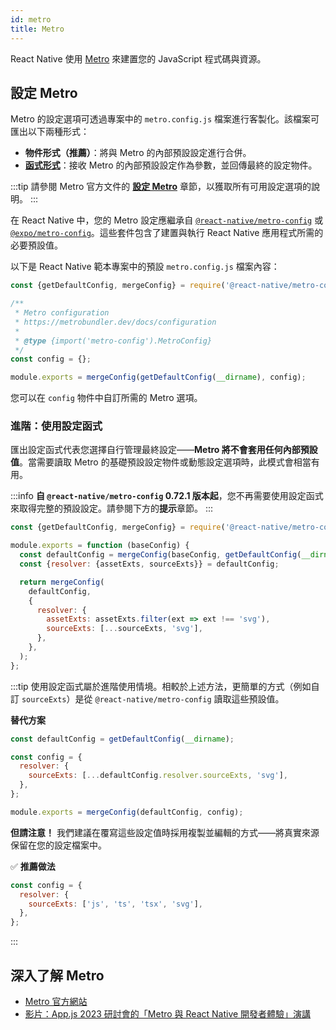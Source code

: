 ```yaml
---
id: metro
title: Metro
---
```


React Native 使用 [Metro](https://metrobundler.dev/) 來建置您的 JavaScript 程式碼與資源。

## 設定 Metro

Metro 的設定選項可透過專案中的 `metro.config.js` 檔案進行客製化。該檔案可匯出以下兩種形式：

- **物件形式（推薦）**：將與 Metro 的內部預設設定進行合併。
- [**函式形式**](#advanced-using-a-config-function)：接收 Metro 的內部預設設定作為參數，並回傳最終的設定物件。

:::tip
請參閱 Metro 官方文件的 [**設定 Metro**](https://metrobundler.dev/docs/configuration) 章節，以獲取所有可用設定選項的說明。
:::

在 React Native 中，您的 Metro 設定應繼承自 [`@react-native/metro-config`](https://www.npmjs.com/package/@react-native/metro-config) 或 [`@expo/metro-config`](https://www.npmjs.com/package/@expo/metro-config)。這些套件包含了建置與執行 React Native 應用程式所需的必要預設值。

以下是 React Native 範本專案中的預設 `metro.config.js` 檔案內容：

<!-- prettier-ignore -->

```js
const {getDefaultConfig, mergeConfig} = require('@react-native/metro-config');

/**
 * Metro configuration
 * https://metrobundler.dev/docs/configuration
 *
 * @type {import('metro-config').MetroConfig}
 */
const config = {};

module.exports = mergeConfig(getDefaultConfig(__dirname), config);
```

您可以在 `config` 物件中自訂所需的 Metro 選項。

### 進階：使用設定函式

匯出設定函式代表您選擇自行管理最終設定——**Metro 將不會套用任何內部預設值**。當需要讀取 Metro 的基礎預設設定物件或動態設定選項時，此模式會相當有用。

:::info
**自 `@react-native/metro-config` 0.72.1 版本起**，您不再需要使用設定函式來取得完整的預設設定。請參閱下方的**提示**章節。
:::

<!-- prettier-ignore -->

```js
const {getDefaultConfig, mergeConfig} = require('@react-native/metro-config');

module.exports = function (baseConfig) {
  const defaultConfig = mergeConfig(baseConfig, getDefaultConfig(__dirname));
  const {resolver: {assetExts, sourceExts}} = defaultConfig;

  return mergeConfig(
    defaultConfig,
    {
      resolver: {
        assetExts: assetExts.filter(ext => ext !== 'svg'),
        sourceExts: [...sourceExts, 'svg'],
      },
    },
  );
};
```

:::tip
使用設定函式屬於進階使用情境。相較於上述方法，更簡單的方式（例如自訂 `sourceExts`）是從 `@react-native/metro-config` 讀取這些預設值。

**替代方案**

<!-- prettier-ignore -->
```js
const defaultConfig = getDefaultConfig(__dirname);

const config = {
  resolver: {
    sourceExts: [...defaultConfig.resolver.sourceExts, 'svg'],
  },
};

module.exports = mergeConfig(defaultConfig, config);
```

**但請注意！** 我們建議在覆寫這些設定值時採用複製並編輯的方式——將真實來源保留在您的設定檔案中。

✅ **推薦做法**

<!-- prettier-ignore -->
```js
const config = {
  resolver: {
    sourceExts: ['js', 'ts', 'tsx', 'svg'],
  },
};
```

:::

## 深入了解 Metro

- [Metro 官方網站](https://metrobundler.dev/)
- [影片：App.js 2023 研討會的「Metro 與 React Native 開發者體驗」演講](https://www.youtube.com/watch?v=c9D4pg0y9cI)